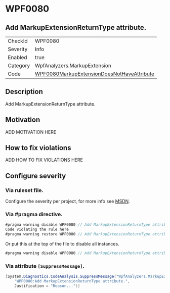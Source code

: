 # WPF0080
## Add MarkupExtensionReturnType attribute.

<!-- start generated table -->
<table>
  <tr>
    <td>CheckId</td>
    <td>WPF0080</td>
  </tr>
  <tr>
    <td>Severity</td>
    <td>Info</td>
  </tr>
  <tr>
    <td>Enabled</td>
    <td>true</td>
  </tr>
  <tr>
    <td>Category</td>
    <td>WpfAnalyzers.MarkupExtension</td>
  </tr>
  <tr>
    <td>Code</td>
    <td><a href="https://github.com/DotNetAnalyzers/WpfAnalyzers/blob/master/WpfAnalyzers/WPF0080MarkupExtensionDoesNotHaveAttribute.cs">WPF0080MarkupExtensionDoesNotHaveAttribute</a></td>
  </tr>
</table>
<!-- end generated table -->

## Description

Add MarkupExtensionReturnType attribute.

## Motivation

ADD MOTIVATION HERE

## How to fix violations

ADD HOW TO FIX VIOLATIONS HERE

<!-- start generated config severity -->
## Configure severity

### Via ruleset file.

Configure the severity per project, for more info see [MSDN](https://msdn.microsoft.com/en-us/library/dd264949.aspx).

### Via #pragma directive.
```C#
#pragma warning disable WPF0080 // Add MarkupExtensionReturnType attribute.
Code violating the rule here
#pragma warning restore WPF0080 // Add MarkupExtensionReturnType attribute.
```

Or put this at the top of the file to disable all instances.
```C#
#pragma warning disable WPF0080 // Add MarkupExtensionReturnType attribute.
```

### Via attribute `[SuppressMessage]`.

```C#
[System.Diagnostics.CodeAnalysis.SuppressMessage("WpfAnalyzers.MarkupExtension", 
    "WPF0080:Add MarkupExtensionReturnType attribute.", 
    Justification = "Reason...")]
```
<!-- end generated config severity -->